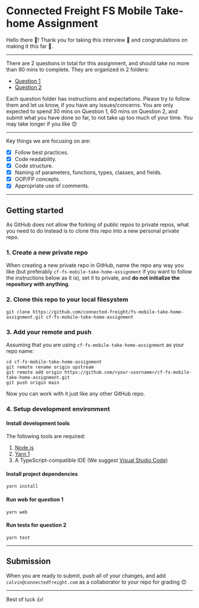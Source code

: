 # Connected Freight FS Mobile Take-home Assignment

Hello there 👋! Thank you for taking this interview 🙏 and congratulations on making it this far 🎉.

---

There are 2 questions in total for this assignment, and should take no more than 90 mins to complete. They are organized in 2 folders:
- [Question 1](https://github.com/connected-freight/fs-mobile-take-home-assignment/tree/main/question-1)
- [Question 2](https://github.com/connected-freight/fs-mobile-take-home-assignment/tree/main/question-2)

Each question folder has instructions and expectations. Please try to follow them and let us know, if you have any issues/concerns. You are only expected to spend 30 mins on Question 1, 60 mins on Question 2, and submit what you have done so far, to not take up too much of your time. You may take longer if you like 😊

---

Key things we are focusing on are:

- [x] Follow best practices.
- [x] Code readability.
- [x] Code structure.
- [x] Naming of parameters, functions, types, classes, and fields.
- [x] OOP/FP concepts.
- [x] Appropriate use of comments.

---

## Getting started
As GitHub does not allow the forking of public repos to private repos, what you need to do instead is to clone this repo into a new personal private repo.

### 1. Create a new private repo
When creating a new private repo in GitHub, name the repo any way you like (but preferably `cf-fs-mobile-take-home-assignment` if you want to follow the instructions below as it is), set it to private, and **do not initialize the repository with anything**.

### 2. Clone this repo to your local filesystem
```
git clone https://github.com/connected-freight/fs-mobile-take-home-assignment.git cf-fs-mobile-take-home-assignment
```

### 3. Add your remote and push
Assuming that you are using `cf-fs-mobile-take-home-assignment` as your repo name:
```
cd cf-fs-mobile-take-home-assignment
git remote rename origin upstream
git remote add origin https://github.com/<your-username>/cf-fs-mobile-take-home-assignment.git
git push origin main
```
Now you can work with it just like any other GitHub repo.

### 4. Setup development environment

#### Install development tools
The following tools are required:
1. [Node.js](https://nodejs.org/en/)
2. [Yarn 1](https://classic.yarnpkg.com/en/docs/install)
3. A TypeScript-compatible IDE (We suggest [Visual Studio Code](https://code.visualstudio.com/))

#### Install project dependencies
```
yarn install
```

#### Run web for question 1
```
yarn web
```

#### Run tests for question 2
```
yarn test
```

---

## Submission
When you are ready to submit, push all of your changes, and add `calvin@connectedfreight.com` as a collaborator to your repo for grading 😊

---

Best of luck 👍!
